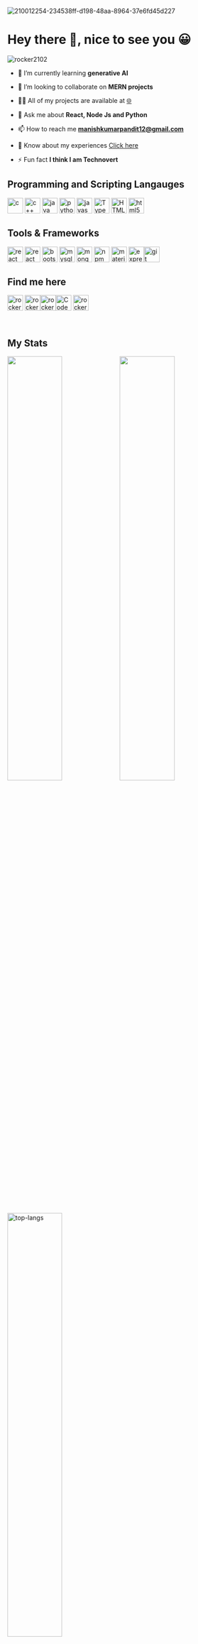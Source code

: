 

![210012254-234538ff-d198-48aa-8964-37e6fd45d227](https://github.com/manishkumar-hub/manishkumar-hub/assets/78676157/1e7aa8f6-6bbe-4347-b839-3051440fb6b4)

# Hey there 👋, nice to see you 😀

<img src="https://komarev.com/ghpvc/?username=manishkumar-hub&color=blueviolet&label=Profile+Views" alt="rocker2102" />

- 🌱 I’m currently learning **generative AI**

- 👯 I’m looking to collaborate on **MERN projects**

- 👨‍💻 All of my projects are available at [🌐](https://manishkumar12.netlify.app/)

- 💬 Ask me about **React, Node Js and Python**

- 📫 How to reach me **manishkumarpandit12@gmail.com**

- 📄 Know about my experiences [Click here](https://drive.google.com/file/d/1ubV_0Si09YphBuVMlmEpE4RoVNqHnqMA/view?usp=sharing)

- ⚡ Fun fact **I think I am Technovert**

  
## Programming and Scripting Langauges

<img src="https://upload.wikimedia.org/wikipedia/commons/thumb/1/18/C_Programming_Language.svg/695px-C_Programming_Language.svg.png" alt="c" width="35" height="35"/> <img src="https://e7.pngegg.com/pngimages/46/626/png-clipart-c-logo-the-c-programming-language-computer-icons-computer-programming-source-code-programming-miscellaneous-template.png" alt="c++" width="35" height="35"/> 
<img src="https://encrypted-tbn0.gstatic.com/images?q=tbn:ANd9GcRfaZEIMx53Tt-PSKoXmZQ7Bd40x1Qci4Ds1g&usqp=CAU" alt="java" width="35" height="35"/> <img src="https://upload.wikimedia.org/wikipedia/commons/thumb/1/1f/Python_logo_01.svg/640px-Python_logo_01.svg.png" alt="python" width="35" height="35"/> <img src="https://cdn-icons-png.flaticon.com/512/5968/5968292.png" alt="javascript" width="35" height="35"/> <img src="https://cdn-icons-png.flaticon.com/512/5968/5968381.png" alt="Typescript" width="35" height="35"/> <img src="https://cdn-icons-png.flaticon.com/512/186/186320.png" alt="HTML" width="35" height="35"/> <img src="https://cdn-icons-png.flaticon.com/512/331/331383.png" alt="html5" width="35" height="35"/> 

## Tools & Frameworks

<img src="https://upload.wikimedia.org/wikipedia/commons/thumb/a/a7/React-icon.svg/2300px-React-icon.svg.png" alt="react" width="35" height="35"/> <img src="https://www.techwell.com/sites/default/files/stories/images/cropped_teasers/Beth%20Romanik/2019/node-js-tutorial.png" alt="react" width="35" height="35"/> <img src="https://cdn-icons-png.flaticon.com/512/5968/5968672.png" alt="bootstrap" width="35" height="35"/> <img src="https://cdn-icons-png.flaticon.com/512/919/919836.png" alt="mysql" width="35" height="35"/> <img src="https://w7.pngwing.com/pngs/956/695/png-transparent-mongodb-original-wordmark-logo-icon-thumbnail.png" alt="mongodb" width="35" height="35"/> <img src="https://encrypted-tbn0.gstatic.com/images?q=tbn:ANd9GcSgb1A5OyPC0h28k2BBec1-5B2ERT5M6PxE7f3jGg5iW-dabYditEw5jRSPHDY8E4XByp8&usqp=CAU" alt="npm" width="35" height="35"/> <img src="https://images.g2crowd.com/uploads/product/image/social_landscape/social_landscape_36c9f4cb68b04993263374f60681bc24/material-ui.png" alt="material-ui" width="35" height="35"/> 
<img src="https://www.edureka.co/blog/wp-content/uploads/2019/07/express-logo.png" alt="express" width="35" height="35"/><img src="https://upload.wikimedia.org/wikipedia/commons/thumb/e/e0/Git-logo.svg/1024px-Git-logo.svg.png" alt="git" width="35" height="35"/>  
## Find me here 

<a href="https://manishkumar12.netlify.app/" target="_blank"><img align="center" src="https://www.intel.com/content/dam/www/central-libraries/us/en/images/language-icon-lvl-2-abstract-bg.png.rendition.intel.web.864.486.png" alt="rocker2102" height="35" width="35" /></a>
<a href="https://www.linkedin.com/in/manish-kumar-pandit-092107214/" target="_blank"><img align="center" src="https://upload.wikimedia.org/wikipedia/commons/thumb/c/ca/LinkedIn_logo_initials.png/640px-LinkedIn_logo_initials.png" alt="rocker2102" height="35" width="35" /></a><a href="https://leetcode.com/manishkumarpandit12/" target="_blank"><img align="center" src="https://cdn.iconscout.com/icon/free/png-256/leetcode-3521542-2944960.png" alt="rocker2102" height="35" width="35" /></a><a href="https://www.codechef.com/users/manish_k_9320" target="_blank"><img align="center" src="https://i.pinimg.com/originals/c5/d9/fc/c5d9fc1e18bcf039f464c2ab6cfb3eb6.jpg" alt="Codechef" height="35" width="35" /></a>
<a href="https://www.hackerrank.com/manishkumarpand2" target="_blank"><img align="center" src="https://e7.pngegg.com/pngimages/891/900/png-clipart-logo-hackerrank-where-s-weed-java-hacker.png" alt="rocker2102" height="35" width="35" /></a>


<br />

## My Stats

<p align="left">
  <img width="49.5%" src="https://github-readme-stats.vercel.app/api/?username=manishkumar-hub&theme=prussian&show_icons=true&count_private=true&hide_border=true" />
  <img width="49.5%" src="http://github-readme-streak-stats.herokuapp.com?user=manishkumar-hub&theme=prussian&hide_border=true" />
  <img width="49.5%" src="https://github-readme-stats.vercel.app/api/top-langs/?username=manishkumar-hub&theme=prussian&hide_border=true&layout=compact&count_private=true&hide=html,css,blade,shell" alt="top-langs" />
  
[![Leetcode Stats](https://leetcard.jacoblin.cool/manishkumarpandit12)](https://leetcode.com/manishkumarpandit12)
</p>


